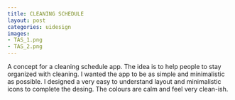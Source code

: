 ```yaml
---
title: CLEANING SCHEDULE
layout: post
categories: uidesign
images:
- TAS_1.png
- TAS_2.png
---
```


A concept for a cleaning schedule app. The idea is to help people to stay organized with cleaning. I wanted the app to be as simple and minimalistic as possible. I designed a very easy to understand layout and minimalistic icons to complete the desing. The colours are calm and feel very clean-ish.